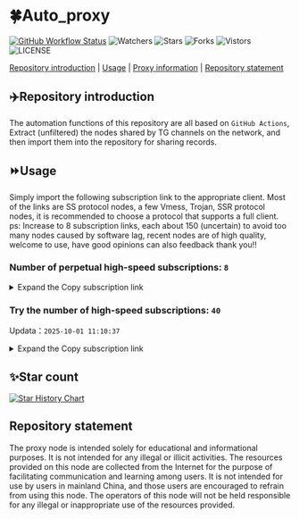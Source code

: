# 🍀Auto_proxy
[![GitHub Workflow Status](https://img.shields.io/github/actions/workflow/status/PangTouY00/Auto_proxy/main.yml?branch=main)](https://github.com/PangTouY00/Auto_proxy/actions/workflows/main.yml?branch=main) 
![Watchers](https://img.shields.io/github/watchers/w1770946466/Auto_proxy) ![Stars](https://img.shields.io/github/stars/PangTouY00/Auto_proxy) ![Forks](https://img.shields.io/github/forks/w1770946466/Auto_proxy) ![Vistors](https://visitor-badge.laobi.icu/badge?page_id=PangTouY00.Auto_proxy) ![LICENSE](https://img.shields.io/badge/license-CC%20BY--SA%204.0-green.svg)

[Repository introduction](https://github.com/PangTouY00/Auto_proxy#Repositoryintroduction) | [Usage](https://github.com/PangTouY00/Auto_proxy#Usage) | [Proxy information](https://github.com/PangTouY00/Auto_proxy#Proxyinformation) | [Repository statement](https://github.com/PangTouY00/Auto_proxy#Repositorystatement)

## ✈️Repository introduction
The automation functions of this repository are all based on `GitHub Actions`,
Extract (unfiltered) the nodes shared by TG channels on the network, and then import them into the repository for sharing records.

## ⏩Usage
Simply import the following subscription link to the appropriate client. Most of the links are SS protocol nodes, a few Vmess, Trojan, SSR protocol nodes, it is recommended to choose a protocol that supports a full client.
ps: Increase to 8 subscription links, each about 150 (uncertain) to avoid too many nodes caused by software lag, recent nodes are of high quality, welcome to use, have good opinions can also feedback thank you!!

### Number of perpetual high-speed subscriptions: `8`

<details>
  <summary>Expand the Copy subscription link</summary>

  
- [Multiprotocol Base64 encoding](https://raw.githubusercontent.com/PangTouY00/Auto_proxy/main/Long_term_subscription1)
`https://raw.githubusercontent.com/PangTouY00/Auto_proxy/main/Long_term_subscription_num`
`Total number of merge nodes: 83`

- [Multiprotocol Base64 encoding](https://raw.githubusercontent.com/PangTouY00/Auto_proxy/main/Long_term_subscription1)
`https://raw.githubusercontent.com/PangTouY00/Auto_proxy/main/Long_term_subscription1`
`Total number of merge nodes: 11`

- [Multiprotocol Base64 encoding](https://raw.githubusercontent.com/PangTouY00/Auto_proxy/main/Long_term_subscription2)
`https://raw.githubusercontent.com/PangTouY00/Auto_proxy/main/Long_term_subscription2`
`Total number of merge nodes: 11`

- [Multiprotocol Base64 encoding](https://raw.githubusercontent.com/PangTouY00/Auto_proxy/main/Long_term_subscription3)
`https://raw.githubusercontent.com/PangTouY00/Auto_proxy/main/Long_term_subscription3`
`Total number of merge nodes: 11`

- [Multiprotocol Base64 encoding](https://raw.githubusercontent.com/PangTouY00/Auto_proxy/main/Long_term_subscription4)
`https://raw.githubusercontent.com/PangTouY00/Auto_proxy/main/Long_term_subscription4`
`Total number of merge nodes: 11`

- [Multiprotocol Base64 encoding](https://raw.githubusercontent.comPangTouY00/Auto_proxy/main/Long_term_subscription5)
`https://raw.githubusercontent.com/PangTouY00/Auto_proxy/main/Long_term_subscription5`
`Total number of merge nodes: 11`

- [Multiprotocol Base64 encoding](https://raw.githubusercontent.com/PangTouY00/Auto_proxy/main/Long_term_subscription6)
`https://raw.githubusercontent.com/PangTouY00/Auto_proxy/main/Long_term_subscription6`
`Total number of merge nodes: 11`

- [Multiprotocol Base64 encoding](https://raw.githubusercontent.com/PangTouY00/Auto_proxy/main/Long_term_subscription7)
`https://raw.githubusercontent.com/PangTouY00/Auto_proxy/main/Long_term_subscription7`
`Total number of merge nodes: 11`

- [Multiprotocol Base64 encoding](https://raw.githubusercontent.com/PangTouY00/Auto_proxy/main/Long_term_subscription8)
`https://raw.githubusercontent.com/PangTouY00/Auto_proxy/main/Long_term_subscription8`
`Total number of merge nodes: 6`

- [Clash subscription](https://raw.githubusercontent.com/PangTouY00/Auto_proxy/main/Long_term_subscription2.yaml)
`https://raw.githubusercontent.com/PangTouY00/Auto_proxy/main/Long_term_subscription1.yaml`


- [Clash subscription](https://raw.githubusercontent.com/PangTouY00/Auto_proxy/main/Long_term_subscription2.yaml)
`https://raw.githubusercontent.com/PangTouY00/Auto_proxy/main/Long_term_subscription2.yaml`


- [Clash subscription](https://raw.githubusercontent.com/PangTouY00/Auto_proxy/main/Long_term_subscription3.yaml)
`https://raw.githubusercontent.com/PangTouY00/Auto_proxy/main/Long_term_subscription3.yaml`
  
</details>

### Try the number of high-speed subscriptions: `40`
Updata：`2025-10-01 11:10:37`


<details>
  <summary>Expand the Copy subscription link</summary>  






































































































































































































































































































































































































































































































































































































































































































































































































































































































































































































































































































































































































































































































































































































































































































































































































































































































































































































































































































































































































































































































































































































































































































































































































































































































































































































































































































































































































































































































































































































































































































































































































































































































































































































































































































































































































































































































































































































































































































































































































































































































































































































































































































































































































































































































































































































































































































































































































































































































































































































































































































































































































































































































































































































































































































































































































































































































































































































































































































































































































































































































































































































































































































































































































































































































































































































































































































































































































































































































































































































































































































































































































































































































































































































































































































































































































































































































































































































































































































































































































































































































































































































































































































































































































































































































































































































































































































































































































































































































































































































































































































































































































































































































































































































































































































































































































































































































































































































































































































































































































































































































































































































































































































































































































































































































































































































































































































































































































































































































































































































































































































































































































































































































































































































































































































































































































































































































































































































































































































































































































































































































































































































































































































































































































































































































































































































































































































































































































































































































































































































































































































































































































































































































































































































































































































































































































































































































































































































































































































































































































































































































































































































































































































































































































































































































































































































































































































































































































































































































































































































































































































































































































































































































































































































































































































































































































































































































































































































































































































































































































































































































































































































































































































































































































































































































































































































































































































































































































































































































































































































































































































































































































































































































































































































































































































































































































































































































































































































































































































































































































































































































































































































































































































































































































































































































































































































































































































































































































































































































































































































































































































































































































































































































































































































































































































































































































































































































































































































































































































































































































































































































































































































































































































































































































































































































































































































































































































































































































































































































































































































































































































































































































































































































































































































































































































































































































































































































































































































































































































































































































































































































































































































































































































































































































































































































































































































































































































































































































































































































































































































































































































































































































































































































































































































































































































































































































































































































































































































































































































































































































































































































































































































































































































































































































































































































































































































































































































































































































































































































>Trial subscription：
`https://wdawd.ldldfwq.top/api/v1/client/subscribe?token=682643a0d6bc262f148a254108a60c56`




>Trial subscription：
`https://xiaohuolongjc.top/api/v1/client/subscribe?token=0c43b22cd711f771587208cef7d0a7e6`




>Trial subscription：
`https://yywhale.com/api/v1/client/subscribe?token=deaf5c9c59d465024e801156aa842d71`




>Trial subscription：
`https://multiserver.multiserveradelshoop.com/api/v1/client/subscribe?token=52f8e653f609c3c4d5ceab1dc30ade1e`




>Trial subscription：
`https://skt.shuiyun.org/api/v1/client/subscribe?token=6f4d9330e8bfdfbb3bf5fc6fc4fa9446`




>Trial subscription：
`https://proxy.txsb.fun/api/v1/client/subscribe?token=fb8615f613d08f933c2d914d728bd229`




>Trial subscription：
`https://edg.shuiyun.cc/api/v1/client/subscribe?token=97efb3a218553b400609528da0973b1f`




>Trial subscription：
`https://ldld.whtjdasha.com/api/v1/client/subscribe?token=f4d9a56737792eaa20cecf7436d3368b`




>Trial subscription：
`https://mugagw.leidwxzcw.xyz/api/v1/client/subscribe?token=23a21328c7d4f6949183be739f7e6eea`




>Trial subscription：
`https://a.guojiajia.filegear-sg.me/api/v1/client/subscribe?token=665ec78b204306eec61f62d3b38bc0f6`




>Trial subscription：
`https://www.camael.top/api/v1/client/subscribe?token=bf9e46b6fe9b788401c1ba5c9fef72bf`




>Trial subscription：
`https://asdaw.leidwxzcw.xyz/api/v1/client/subscribe?token=12566fb3e2a488636410d721f92d25e0`




>Trial subscription：
`https://gods1.dashicn.buzz/api/v1/client/subscribe?token=63b8565be0e1adc98fc1e157fd99b395`




>Trial subscription：
`https://cfvpn.com/api/v1/client/subscribe?token=bea727667c5e6d261e6f7a22c3a71c80`




>Trial subscription：
`https://newbee.cyou/api/v1/client/subscribe?token=da52597566266b0d6dc11a7190ee5707`




>Trial subscription：
`https://ld88.nxxbbf.com/api/v1/client/subscribe?token=186df43f7a20f4dfba173a98e00d64c1`




>Trial subscription：
`http://tinnyrick8888.com/api/v1/client/subscribe?token=b16e18d997da4f7295dc7aedc197af82`




>Trial subscription：
`https://old-v2b.linkedton.com/api/v1/client/subscribe?token=548c4ca63866103480e33effb03fceb7`




>Trial subscription：
`https://gods2.dashicn.buzz/api/v1/client/subscribe?token=f1411efe840d6089fc0e60aeee13d02d`




>Trial subscription：
`https://dabai.easygame.my/api/v1/client/subscribe?token=ef2d08813832b5e5097ea81ceb52a444`




>Trial subscription：
`https://cn.newbee.cyou/api/v1/client/subscribe?token=5c2232840fa079f5aa55c759e04223c0`




>Trial subscription：
`https://kingfisher.top/api/v1/client/subscribe?token=ab712d583b87e9330e311e6f6dc0834f`




>Trial subscription：
`https://v2s.ip-ddns.com/api/v1/client/subscribe?token=662ebcb93f632ceced2171d0e2eacbdc`




>Trial subscription：
`https://nekocloud.qzz.io/api/v1/client/subscribe?token=ccd6be3ebdeebe5b3ca82d042b9e80b3`




>Trial subscription：
`https://nekocloud.xx.kg/api/v1/client/subscribe?token=491a55b21cedec0bc63e5c4c1d3b56ee`




>Trial subscription：
`https://slianvpn.top/api/v1/client/subscribe?token=319aa5793c743ac2676f2f16311c53c8`




>Trial subscription：
`https://ldldo.top/api/v1/client/subscribe?token=c4dd46c43619aec424e3fdaafa8b7e73`




>Trial subscription：
`https://www.eeevpn.com/api/v1/client/subscribe?token=99927e9bacded0fa7158540cac0284ce`




>Trial subscription：
`https://slianvpn.com/api/v1/client/subscribe?token=0ef7e0677abbb60c091a53692755f38c`




>Trial subscription：
`https://gods3.dashicn.buzz/api/v1/client/subscribe?token=9839e7f3aafb4226c0587b5ca2437397`




>Trial subscription：
`https://linlujs.cloud/api/v1/client/subscribe?token=098cb92907532c5b8e2db2428711d49a`




>Trial subscription：
`https://ylccloud.top/api/v1/client/subscribe?token=8362fcf9511f16e89c128c71fbcc05e7`




>Trial subscription：
`https://xiaoby.com/api/v1/client/subscribe?token=746d9fecd02a27fd2894ab5299e26cd6`




>Trial subscription：
`https://dashuai.us/api/v1/client/subscribe?token=a6f26e004adade23d63d8e1e68136ed2`




>Trial subscription：
`https://b.guojiajia.filegear-sg.me/api/v1/client/subscribe?token=66427d4f30c2f1077c76ab610661a970`




>Trial subscription：
`https://sufujia.top/api/v1/client/subscribe?token=d7a7527c6abd132bd97e35f847020196`




>Trial subscription：
`https://qingyun.zybs.eu.org/api/v1/client/subscribe?token=d71d5869ebe734da9b1100525d1e6230`




>Trial subscription：
`https://go.yueyun.de/api/v1/client/subscribe?token=6db36088c28278b8927a53dd0b12f51d`




>Trial subscription：
`http://107.173.31.17/api/v1/client/subscribe?token=7ebbac4240df8f0f5c4c09ab1bb733a2`




>Trial subscription：
`https://api.skrspc.org/api/v1/client/subscribe?token=bf2f989073c72041f2268d349b93f09d`



</details>

## ✨Star count
[![Star History Chart](https://api.star-history.com/svg?repos=PangTouY00/Auto_proxy&type=Date)](https://star-history.com/#w1770946466/Auto_proxy&Date)



## Repository statement
The proxy node is intended solely for educational and informational purposes. It is not intended for any illegal or illicit activities. The resources provided on this node are collected from the Internet for the purpose of facilitating communication and learning among users. It is not intended for use by users in mainland China, and those users are encouraged to refrain from using this node. The operators of this node will not be held responsible for any illegal or inappropriate use of the resources provided.
